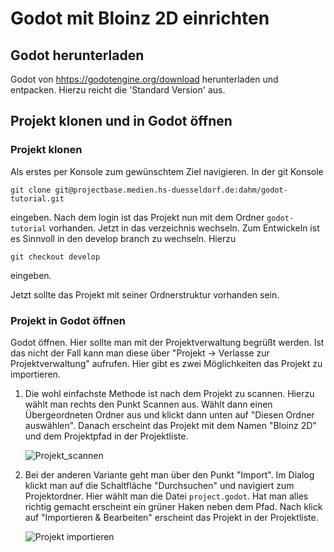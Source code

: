 # Godot mit Bloinz 2D einrichten

## Godot herunterladen

Godot von [hhtps://godotengine.org/download](https://godotengine.org/download/) herunterladen und entpacken.
Hierzu reicht die 'Standard Version' aus.

## Projekt klonen und in Godot öffnen

### Projekt klonen

Als erstes per Konsole zum gewünschtem Ziel navigieren.
In der git Konsole

`git clone git@projectbase.medien.hs-duesseldorf.de:dahm/godot-tutorial.git`

eingeben.
Nach dem login ist das Projekt nun mit dem Ordner `godot-tutorial` vorhanden. Jetzt in das verzeichnis wechseln.
Zum Entwickeln ist es Sinnvoll in den develop branch zu wechseln.
Hierzu

`git checkout develop`

eingeben.

Jetzt sollte das Projekt mit seiner Ordnerstruktur vorhanden sein.

### Projekt in Godot öffnen

Godot öffnen. Hier sollte man mit der Projektverwaltung begrüßt werden. Ist das nicht der Fall kann man diese über "Projekt -> Verlasse zur Projektverwaltung" aufrufen.
Hier gibt es zwei Möglichkeiten das Projekt zu importieren.

1. Die wohl einfachste Methode ist nach dem Projekt zu scannen.
    Hierzu wählt man rechts den Punkt Scannen aus. Wählt dann einen Übergeordneten Ordner aus und klickt dann unten auf "Diesen Ordner auswählen". Danach erscheint das Projekt mit dem Namen "Bloinz 2D" und dem Projektpfad in der Projektliste.

    ![Projekt_scannen](uploads/9c83019da2cf56576d0ea1c12d1841d2/Projekt_scannen.png)

2. Bei der anderen Variante geht man über den Punkt "Import".
    Im Dialog klickt man auf die Schaltfläche "Durchsuchen" und navigiert zum Projektordner. Hier wählt man die Datei `project.godot`. Hat man alles richtig gemacht erscheint ein grüner Haken neben dem Pfad. Nach klick auf "Importieren & Bearbeiten" erscheint das Projekt in der Projektliste.

    ![Projekt importieren](uploads/855679abd3110a953348c6aeeafc6ef8/Projekt_importieren.png)